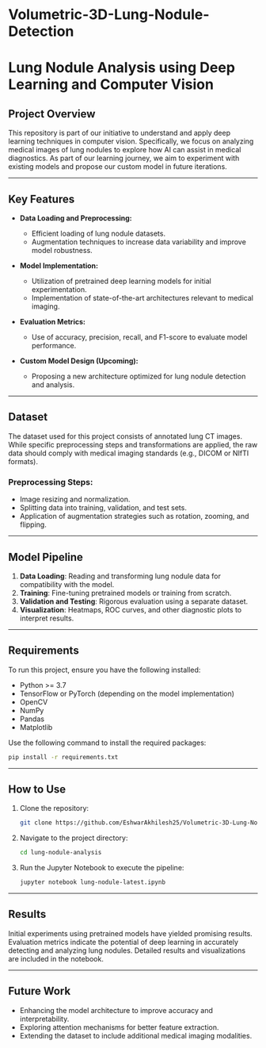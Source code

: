 # Volumetric-3D-Lung-Nodule-Detection

# Lung Nodule Analysis using Deep Learning and Computer Vision

## Project Overview

This repository is part of our initiative to understand and apply deep learning techniques in computer vision. Specifically, we focus on analyzing medical images of lung nodules to explore how AI can assist in medical diagnostics. As part of our learning journey, we aim to experiment with existing models and propose our custom model in future iterations.

---

## Key Features

- **Data Loading and Preprocessing:**
  - Efficient loading of lung nodule datasets.
  - Augmentation techniques to increase data variability and improve model robustness.

- **Model Implementation:**
  - Utilization of pretrained deep learning models for initial experimentation.
  - Implementation of state-of-the-art architectures relevant to medical imaging.

- **Evaluation Metrics:**
  - Use of accuracy, precision, recall, and F1-score to evaluate model performance.

- **Custom Model Design (Upcoming):**
  - Proposing a new architecture optimized for lung nodule detection and analysis.

---

## Dataset

The dataset used for this project consists of annotated lung CT images. While specific preprocessing steps and transformations are applied, the raw data should comply with medical imaging standards (e.g., DICOM or NIfTI formats).

### Preprocessing Steps:
- Image resizing and normalization.
- Splitting data into training, validation, and test sets.
- Application of augmentation strategies such as rotation, zooming, and flipping.

---

## Model Pipeline

1. **Data Loading**: Reading and transforming lung nodule data for compatibility with the model.
2. **Training**: Fine-tuning pretrained models or training from scratch.
3. **Validation and Testing**: Rigorous evaluation using a separate dataset.
4. **Visualization**: Heatmaps, ROC curves, and other diagnostic plots to interpret results.

---

## Requirements

To run this project, ensure you have the following installed:

- Python >= 3.7
- TensorFlow or PyTorch (depending on the model implementation)
- OpenCV
- NumPy
- Pandas
- Matplotlib

Use the following command to install the required packages:
```bash
pip install -r requirements.txt
```

---

## How to Use

1. Clone the repository:
   ```bash
   git clone https://github.com/EshwarAkhilesh25/Volumetric-3D-Lung-Nodule-Detection.git
   ```
2. Navigate to the project directory:
   ```bash
   cd lung-nodule-analysis
   ```
3. Run the Jupyter Notebook to execute the pipeline:
   ```bash
   jupyter notebook lung-nodule-latest.ipynb
   ```

---

## Results

Initial experiments using pretrained models have yielded promising results. Evaluation metrics indicate the potential of deep learning in accurately detecting and analyzing lung nodules. Detailed results and visualizations are included in the notebook.

---

## Future Work

- Enhancing the model architecture to improve accuracy and interpretability.
- Exploring attention mechanisms for better feature extraction.
- Extending the dataset to include additional medical imaging modalities.
